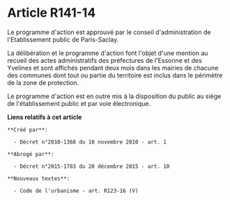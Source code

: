 # Article R141-14

Le programme d'action est approuvé par le conseil d'administration de l'Etablissement public de Paris-Saclay. 

La délibération et le programme d'action font l'objet d'une mention au recueil des actes administratifs des préfectures de
l'Essonne et des Yvelines et sont affichés pendant deux mois dans les mairies de chacune des communes dont tout ou partie du
territoire est inclus dans le périmètre de la zone de protection. 

Le programme d'action est en outre mis à la disposition du public au siège de l'établissement public et par voie
électronique.

**Liens relatifs à cet article**

	**Créé par**:

	  - Décret n°2010-1368 du 10 novembre 2010 - art. 1

	**Abrogé par**:

	  - Décret n°2015-1783 du 28 décembre 2015 - art. 10

	**Nouveaux textes**:

	  - Code de l'urbanisme - art. R123-16 (V)
